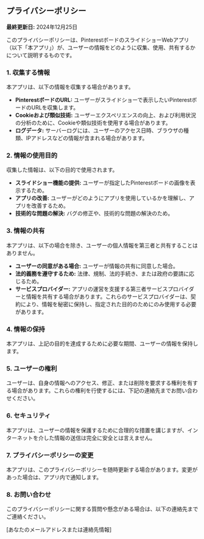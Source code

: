 ## プライバシーポリシー

**最終更新日:** 2024年12月25日

このプライバシーポリシーは、PinterestボードのスライドショーWebアプリ（以下「本アプリ」）が、ユーザーの情報をどのように収集、使用、共有するかについて説明するものです。

### 1. 収集する情報

本アプリは、以下の情報を収集する場合があります。

* **PinterestボードのURL:** ユーザーがスライドショーで表示したいPinterestボードのURLを収集します。
* **Cookieおよび類似技術:** ユーザーエクスペリエンスの向上、および利用状況の分析のために、Cookieや類似技術を使用する場合があります。
* **ログデータ:** サーバーログには、ユーザーのアクセス日時、ブラウザの種類、IPアドレスなどの情報が含まれる場合があります。

### 2. 情報の使用目的

収集した情報は、以下の目的で使用されます。

* **スライドショー機能の提供:** ユーザーが指定したPinterestボードの画像を表示するため。
* **アプリの改善:** ユーザーがどのようにアプリを使用しているかを理解し、アプリを改善するため。
* **技術的な問題の解決:** バグの修正や、技術的な問題の解決のため。

### 3. 情報の共有

本アプリは、以下の場合を除き、ユーザーの個人情報を第三者と共有することはありません。

* **ユーザーの同意がある場合:** ユーザーが情報の共有に同意した場合。
* **法的義務を遵守するため:** 法律、規制、法的手続き、または政府の要請に応じるため。
* **サービスプロバイダー:** アプリの運営を支援する第三者サービスプロバイダーと情報を共有する場合があります。これらのサービスプロバイダーは、契約により、情報を秘密に保持し、指定された目的のためにのみ使用する必要があります。

### 4. 情報の保持

本アプリは、上記の目的を達成するために必要な期間、ユーザーの情報を保持します。

### 5. ユーザーの権利

ユーザーは、自身の情報へのアクセス、修正、または削除を要求する権利を有する場合があります。これらの権利を行使するには、下記の連絡先までお問い合わせください。

### 6. セキュリティ

本アプリは、ユーザーの情報を保護するために合理的な措置を講じますが、インターネットを介した情報の送信は完全に安全とは言えません。

### 7. プライバシーポリシーの変更

本アプリは、このプライバシーポリシーを随時更新する場合があります。変更があった場合は、アプリ内で通知します。

### 8. お問い合わせ

このプライバシーポリシーに関する質問や懸念がある場合は、以下の連絡先までご連絡ください。

\[あなたのメールアドレスまたは連絡先情報]
